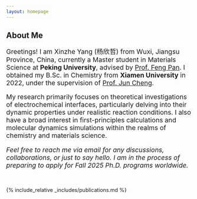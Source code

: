 ```yaml
---
layout: homepage
---
```


## About Me


<p style="font-size:1.1rem;">Greetings! I am Xinzhe Yang (杨欣哲) from Wuxi, Jiangsu Province, China, currently a Master student in Materials Science at <strong>Peking University</strong>, advised by <a href="http://en.pkusam.cn/">Prof. Feng Pan</a>. I obtained my B.Sc. in Chemistry from <strong>Xiamen University</strong> in 2022, under the supervision of <a href="https://www.cheng-group.net/">Prof. Jun Cheng</a>.</p>

<p style="font-size:1.1rem;">My research primarily focuses on theoretical investigations of electrochemical interfaces, particularly delving into their dynamic properties under realistic reaction conditions. I also have a broad interest in first-principles calculations and molecular dynamics simulations within the realms of chemistry and materials science.</p>

<p style="font-size:1.1rem;"><em>Feel free to reach me via email for any discussions, collaborations, or just to say hello. I am in the process of preparing to apply for Fall 2025 Ph.D. programs worldwide.</em></p>

<p><br></p>

{% include_relative _includes/publications.md %}
